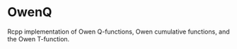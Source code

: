 # OwenQ
Rcpp implementation of Owen Q-functions, Owen cumulative functions, and the Owen T-function. 

